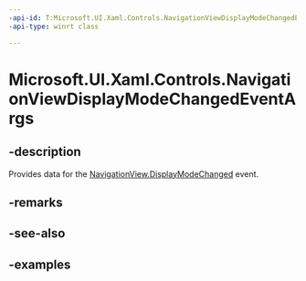 ```yaml
---
-api-id: T:Microsoft.UI.Xaml.Controls.NavigationViewDisplayModeChangedEventArgs
-api-type: winrt class

---
```

<!-- Class syntax.
public class NavigationViewDisplayModeChangedEventArgs 
-->

# Microsoft.UI.Xaml.Controls.NavigationViewDisplayModeChangedEventArgs


## -description

Provides data for the [NavigationView.DisplayModeChanged](navigationview_displaymodechanged.md) event.


## -remarks


## -see-also


## -examples


